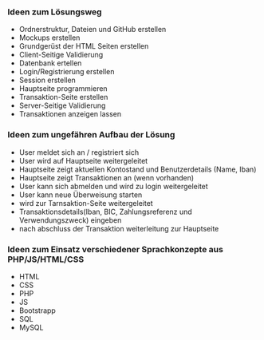 ### Ideen zum Lösungsweg
* Ordnerstruktur, Dateien und GitHub erstellen
* Mockups erstellen
* Grundgerüst der HTML Seiten erstellen
* Client-Seitige Validierung
* Datenbank ertellen
* Login/Registrierung erstellen
* Session erstellen
* Hauptseite programmieren
* Transaktion-Seite erstellen
* Server-Seitige Validierung
* Transaktionen anzeigen lassen


### Ideen zum ungefähren Aufbau der Lösung
* User meldet sich an / registriert sich
* User wird auf Hauptseite weitergeleitet
* Hauptseite zeigt aktuellen Kontostand und Benutzerdetails (Name, Iban)
* Hauptseite zeigt Transaktionen an (wenn vorhanden)
* User kann sich abmelden und wird zu login weitergeleitet
* User kann neue Überweisung starten
* wird zur Tarnsaktion-Seite weitergeleitet
* Transaktionsdetails(Iban, BIC, Zahlungsreferenz und Verwendungszweck) eingeben
* nach abschluss der Transaktion weiterleitung zur Hauptseite


### Ideen zum Einsatz verschiedener Sprachkonzepte aus PHP/JS/HTML/CSS
* HTML
* CSS
* PHP
* JS
* Bootstrapp
* SQL
* MySQL